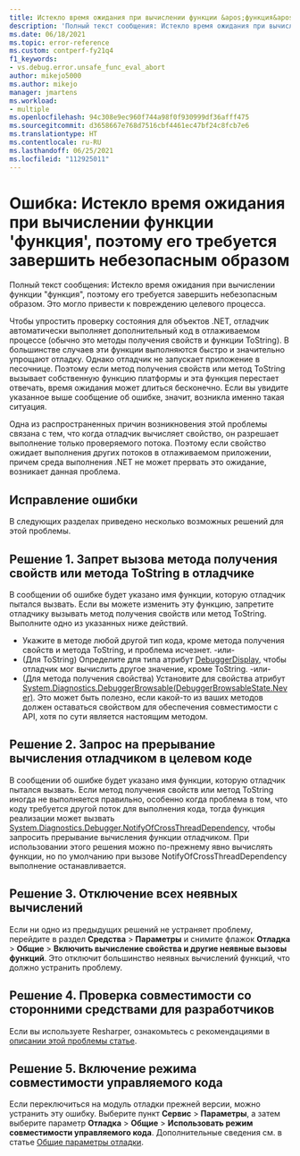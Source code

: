 ```yaml
---
title: Истекло время ожидания при вычислении функции &apos;функция&apos;, поэтому его требуется завершить небезопасным образом | Документация Майкрософт
description: 'Полный текст сообщения: Истекло время ожидания при вычислении функции "функция", поэтому его требуется завершить небезопасным образом.'
ms.date: 06/18/2021
ms.topic: error-reference
ms.custom: contperf-fy21q4
f1_keywords:
- vs.debug.error.unsafe_func_eval_abort
author: mikejo5000
ms.author: mikejo
manager: jmartens
ms.workload:
- multiple
ms.openlocfilehash: 94c308e9ec960f744a98f0f930999df36afff475
ms.sourcegitcommit: d3658667e768d7516cbf4461ec47bf24c8fcb7e6
ms.translationtype: HT
ms.contentlocale: ru-RU
ms.lasthandoff: 06/25/2021
ms.locfileid: "112925011"
---
```

# <a name="error-evaluating-the-function-39function39-timed-out-and-needed-to-be-aborted-in-an-unsafe-way"></a>Ошибка: Истекло время ожидания при вычислении функции &#39;функция&#39;, поэтому его требуется завершить небезопасным образом

Полный текст сообщения: Истекло время ожидания при вычислении функции "функция", поэтому его требуется завершить небезопасным образом. Это могло привести к повреждению целевого процесса.

Чтобы упростить проверку состояния для объектов .NET, отладчик автоматически выполняет дополнительный код в отлаживаемом процессе (обычно это методы получения свойств и функции ToString). В большинстве случаев эти функции выполняются быстро и значительно упрощают отладку. Однако отладчик не запускает приложение в песочнице. Поэтому если метод получения свойств или метод ToString вызывает собственную функцию платформы и эта функция перестает отвечать, время ожидания может длиться бесконечно. Если вы увидите указанное выше сообщение об ошибке, значит, возникла именно такая ситуация.

Одна из распространенных причин возникновения этой проблемы связана с тем, что когда отладчик вычисляет свойство, он разрешает выполнение только проверяемого потока. Поэтому если свойство ожидает выполнения других потоков в отлаживаемом приложении, причем среда выполнения .NET не может прервать это ожидание, возникает данная проблема.

## <a name="to-correct-this-error"></a>Исправление ошибки

В следующих разделах приведено несколько возможных решений для этой проблемы.

## <a name="solution-1-prevent-the-debugger-from-calling-the-getter-property-or-tostring-method"></a>Решение 1. Запрет вызова метода получения свойств или метода ToString в отладчике

В сообщении об ошибке будет указано имя функции, которую отладчик пытался вызвать. Если вы можете изменить эту функцию, запретите отладчику вызывать метод получения свойств или метод ToString. Выполните одно из указанных ниже действий.

* Укажите в методе любой другой тип кода, кроме метода получения свойств и метода ToString, и проблема исчезнет.
  -или-
* (Для ToString) Определите для типа атрибут [DebuggerDisplay](../debugger/using-the-debuggerdisplay-attribute.md), чтобы отладчик мог вычислить другое значение, кроме ToString.
  -или-
* (Для метода получения свойства) Установите для свойства атрибут [System.Diagnostics.DebuggerBrowsable(DebuggerBrowsableState.Never)](/dotnet/api/system.diagnostics.debuggerbrowsableattribute). Это может быть полезно, если какой-то из ваших методов должен оставаться свойством для обеспечения совместимости с API, хотя по сути является настоящим методом.

## <a name="solution-2-have-the-target-code-ask-the-debugger-to-abort-the-evaluation"></a>Решение 2. Запрос на прерывание вычисления отладчиком в целевом коде

В сообщении об ошибке будет указано имя функции, которую отладчик пытался вызвать. Если метод получения свойств или метод ToString иногда не выполняется правильно, особенно когда проблема в том, что коду требуется другой поток для выполнения кода, тогда функция реализации может вызвать [System.Diagnostics.Debugger.NotifyOfCrossThreadDependency](/dotnet/api/system.diagnostics.debugger.notifyofcrossthreaddependency), чтобы запросить прерывание вычисления функции отладчиком. При использовании этого решения можно по-прежнему явно вычислять функции, но по умолчанию при вызове NotifyOfCrossThreadDependency выполнение останавливается.

## <a name="solution-3-disable-all-implicit-evaluation"></a>Решение 3. Отключение всех неявных вычислений

Если ни одно из предыдущих решений не устраняет проблему, перейдите в раздел **Средства** > **Параметры** и снимите флажок **Отладка** > **Общие** > **Включить вычисление свойства и другие неявные вызовы функций**. Это отключит большинство неявных вычислений функций, что должно устранить проблему.

## <a name="solution-4-check-compatibility-with-third-party-developer-tools"></a>Решение 4. Проверка совместимости со сторонними средствами для разработчиков

Если вы используете Resharper, ознакомьтесь с рекомендациями в [описании этой проблемы статье](https://youtrack.jetbrains.com/issue/RSRP-476824).

## <a name="solution-5-enable-managed-compatibility-mode"></a>Решение 5. Включение режима совместимости управляемого кода

Если переключиться на модуль отладки прежней версии, можно устранить эту ошибку. Выберите пункт **Сервис** > **Параметры**, а затем выберите параметр **Отладка** > **Общие** > **Использовать режим совместимости управляемого кода**. Дополнительные сведения см. в статье [Общие параметры отладки](../debugger/general-debugging-options-dialog-box.md).
